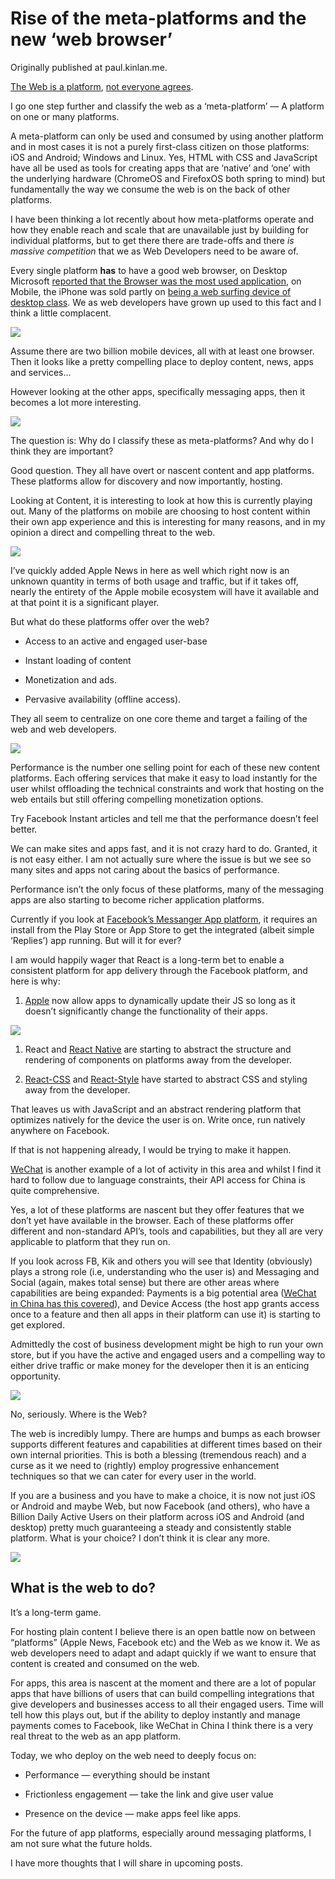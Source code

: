 

# Rise of the meta-platforms and the new &#x2018;web browser&#x2019;

Originally published at paul.kinlan.me.

[The Web is a platform](https://paul.kinlan.me/this-is-the-web-platform/), [not everyone agrees](https://adactio.com/journal/6692).

I go one step further and classify the web as a &#x2018;meta-platform&#x2019; &#x2014; A platform on one or many platforms.

A meta-platform can only be used and consumed by using another platform and in most cases it is not a purely first-class citizen on those platforms: iOS and Android; Windows and Linux. Yes, HTML with CSS and JavaScript have all be used as tools for creating apps that are &#x2018;native&#x2019; and &#x2018;one&#x2019; with the underlying hardware (ChromeOS and FirefoxOS both spring to mind) but fundamentally the way we consume the web is on the back of other platforms.

I have been thinking a lot recently about how meta-platforms operate and how they enable reach and scale that are unavailable just by building for individual platforms, but to get there there are trade-offs and there *is massive competition* that we as Web Developers need to be aware of.

Every single platform **has** to have a good web browser, on Desktop Microsoft [reported that the Browser was the most used application](http://www.slideshare.net/thebeebs/ie9-the-story-so-far/4), on Mobile, the iPhone was sold partly on [being a web surfing device of desktop class](http://www.apple.com/pr/library/2007/01/09Apple-Reinvents-the-Phone-with-iPhone.html). We as web developers have grown up used to this fact and I think a little complacent.

![](https://cdn-images-1.medium.com/max/4000/0*FvsVQjA2damRcXL-.jpg)

Assume there are two billion mobile devices, all with at least one browser. Then it looks like a pretty compelling place to deploy content, news, apps and services&#x2026;

However looking at the other apps, specifically messaging apps, then it becomes a lot more interesting.

![](https://cdn-images-1.medium.com/max/4000/0*FGlLBp5l3pxC_lIy.jpg)

The question is: Why do I classify these as meta-platforms? And why do I think they are important?

Good question. They all have overt or nascent content and app platforms. These platforms allow for discovery and now importantly, hosting.

Looking at Content, it is interesting to look at how this is currently playing out. Many of the platforms on mobile are choosing to host content within their own app experience and this is interesting for many reasons, and in my opinion a direct and compelling threat to the web.

![](https://cdn-images-1.medium.com/max/4000/0*W14h8ePqdRP9YO9d.jpg)

I&#x2019;ve quickly added Apple News in here as well which right now is an unknown quantity in terms of both usage and traffic, but if it takes off, nearly the entirety of the Apple mobile ecosystem will have it available and at that point it is a significant player.

But what do these platforms offer over the web?

* Access to an active and engaged user-base

* Instant loading of content

* Monetization and ads.

* Pervasive availability (offline access).

They all seem to centralize on one core theme and target a failing of the web and web developers.

![](https://cdn-images-1.medium.com/max/4000/0*5EGDH9d8zUm1H0bX.jpg)

Performance is the number one selling point for each of these new content platforms. Each offering services that make it easy to load instantly for the user whilst offloading the technical constraints and work that hosting on the web entails but still offering compelling monetization options.

Try Facebook Instant articles and tell me that the performance doesn&#x2019;t feel better.

We can make sites and apps fast, and it is not crazy hard to do. Granted, it is not easy either. I am not actually sure where the issue is but we see so many sites and apps not caring about the basics of performance.

Performance isn&#x2019;t the only focus of these platforms, many of the messaging apps are also starting to become richer application platforms.

Currently if you look at [Facebook&#x2019;s Messanger App platform](https://developers.facebook.com/products/messenger), it requires an install from the Play Store or App Store to get the integrated (albeit simple &#x2018;Replies&#x2019;) app running. But will it for ever?

I am would happily wager that React is a long-term bet to enable a consistent platform for app delivery through the Facebook platform, and here is why:

1. [Apple](http://adcdownload.apple.com/Documentation/License_Agreements__Apple_Developer_Program/Apple_Developer_Program_Agreement_20150909.pdf) now allow apps to dynamically update their JS so long as it doesn&#x2019;t significantly change the functionality of their apps.

![](https://cdn-images-1.medium.com/max/2356/0*KOxmGOB4wmtKN4Nt.png)

1. React and [React Native](https://facebook.github.io/react-native/) are starting to abstract the structure and rendering of components on platforms away from the developer.

1. [React-CSS](http://reactcss.com/) and [React-Style](https://github.com/js-next/react-style) have started to abstract CSS and styling away from the developer.

That leaves us with JavaScript and an abstract rendering platform that optimizes natively for the device the user is on. Write once, run natively anywhere on Facebook.

If that is not happening already, I would be trying to make it happen.

[WeChat](https://paul.kinlan.me/rise-of-the-meta-platforms/open.weixin.qq.com) is another example of a lot of activity in this area and whilst I find it hard to follow due to language constraints, their API access for China is quite comprehensive.

Yes, a lot of these platforms are nascent but they offer features that we don&#x2019;t yet have available in the browser. Each of these platforms offer different and non-standard API&#x2019;s, tools and capabilities, but they all are very applicable to platform that they run on.

If you look across FB, Kik and others you will see that Identity (obviously) plays a strong role (i.e, understanding who the user is) and Messaging and Social (again, makes total sense) but there are other areas where capabilities are being expanded: Payments is a big potential area ([WeChat in China has this covered](https://open.weixin.qq.com/cgi-bin/showdocument?action=dir_list&t=resource/res_list&verify=1&id=open1419317784&token=&lang=zh_CN)), and Device Access (the host app grants access once to a feature and then all apps in their platform can use it) is starting to get explored.

Admittedly the cost of business development might be high to run your own store, but if you have the active and engaged users and a compelling way to either drive traffic or make money for the developer then it is an enticing opportunity.

![](https://cdn-images-1.medium.com/max/4000/0*_NMyqRGfKe-87UIK.jpg)

No, seriously. Where is the Web?

The web is incredibly lumpy. There are humps and bumps as each browser supports different features and capabilities at different times based on their own internal priorities. This is both a blessing (tremendous reach) and a curse as it we need to (rightly) employ progressive enhancement techniques so that we can cater for every user in the world.

If you are a business and you have to make a choice, it is now not just iOS or Android and maybe Web, but now Facebook (and others), who have a Billion Daily Active Users on their platform across iOS and Android (and desktop) pretty much guaranteeing a steady and consistently stable platform. What is your choice? I don&#x2019;t think it is clear any more.

![](https://cdn-images-1.medium.com/max/4000/0*jACc5tsRHFVVUBpu.jpg)

## What is the web to do?

It&#x2019;s a long-term game.

For hosting plain content I believe there is an open battle now on between &#x201c;platforms&#x201d; (Apple News, Facebook etc) and the Web as we know it. We as web developers need to adapt and adapt quickly if we want to ensure that content is created and consumed on the web.

For apps, this area is nascent at the moment and there are a lot of popular apps that have billions of users that can build compelling integrations that give developers and businesses access to all their engaged users. Time will tell how this plays out, but if the ability to deploy instantly and manage payments comes to Facebook, like WeChat in China I think there is a very real threat to the web as an app platform.

Today, we who deploy on the web need to deeply focus on:

* Performance &#x2014; everything should be instant

* Frictionless engagement &#x2014; take the link and give user value

* Presence on the device &#x2014; make apps feel like apps.

For the future of app platforms, especially around messaging platforms, I am not sure what the future holds.

I have more thoughts that I will share in upcoming posts.
